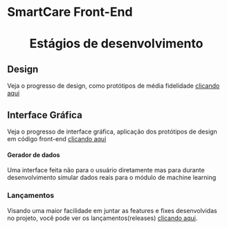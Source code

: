 # SmartCare Front-End
<h1 class="unchanged rich-diff-level-one" align="center"> Estágios de desenvolvimento </h1>

## Design
Veja o progresso de design, como protótipos de média fidelidade [clicando aqui](https://github.com/rafaelfaustini/smartcare-frontend/tree/master/prototipagem)

## Interface Gráfica
Veja o progresso de interface gráfica, aplicação dos protótipos de design em código front-end [clicando aqui](https://github.com/rafaelfaustini/smartcare-frontend/tree/master/interface)  
#### Gerador de dados
Uma interface feita não para o usuário diretamente mas para durante desenvolvimento simular dados reais para o módulo de machine learning

### Lançamentos
Visando uma maior facilidade em juntar as features e fixes desenvolvidas no projeto, você pode ver os lançamentos(releases) [clicando aqui](https://github.com/rafaelfaustini/smartcare-frontend/releases).



